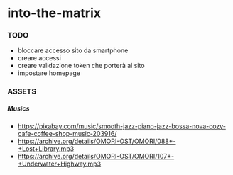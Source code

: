 # into-the-matrix

### TODO
- bloccare accesso sito da smartphone
- creare accessi
- creare validazione token che porterà al sito
- impostare homepage

### ASSETS
##### Musics
- https://pixabay.com/music/smooth-jazz-piano-jazz-bossa-nova-cozy-cafe-coffee-shop-music-203916/
- https://archive.org/details/OMORI-OST/OMORI/088+-+Lost+Library.mp3
- https://archive.org/details/OMORI-OST/OMORI/107+-+Underwater+Highway.mp3